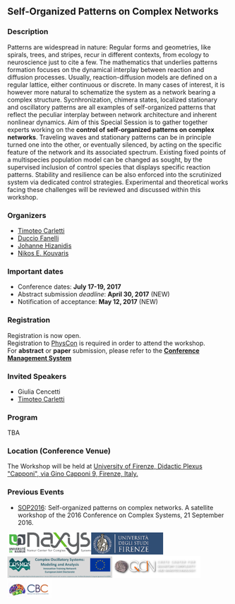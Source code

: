 ## Self-Organized Patterns on Complex Networks

### Description
Patterns are widespread in nature: Regular forms and geometries, like spirals, trees, and stripes, recur in different contexts, from ecology to neuroscience just to cite a few. The mathematics that underlies patterns formation focuses on the dynamical interplay between reaction and diffusion processes. Usually, reaction-diffusion models are defined on a regular lattice, either continuous or discrete. In many cases of interest, it is however more natural to schematize the system as a network bearing a complex structure. Sycnhronization, chimera states, localized stationary and oscillatory patterns are all examples of self-organized patterns that reflect the peculiar interplay between network architecture and inherent nonlinear dynamics. Aim of this Special Session is to gather together experts working on the **control of self-organized patterns on complex networks**. Traveling waves and stationary patterns can be in principle turned one into the other, or eventually silenced, by acting on the specific feature of the network and its associated spectrum. Existing fixed points of a multispecies population model can be changed as sought, by the supervised inclusion of control species that displays specific reaction patterns. Stability and resilience can be also enforced into the scrutinized system via dedicated control strategies. Experimental and theoretical works facing these challenges will be reviewed and discussed within this workshop.


### Organizers
 + [Timoteo Carletti](https://directory.unamur.be/staff/tcarlett)
 + [Duccio Fanelli](https://sites.google.com/site/ducciofanelli1/home)
 + [Johanne Hizanidis](https://qcn.physics.uoc.gr/)
 + [Nikos E. Kouvaris](http://nikos.techprolet.com/)
 
 
### Important dates
 - Conference dates: **July 17-19, 2017** 
 - Abstract submission _deadline_: **April 30, 2017** (NEW)
 - Notification of acceptance: **May 12, 2017** (NEW)


### Registration
Registration is now open.<br />
Registration to [PhysCon](http://www.physcon2017.com/) is required in order to attend the workshop.<br />
For **abstract** or **paper** submission, please refer to the **[Conference Management System](http://coms.physcon.ru/)**


### Invited Speakers 
 + Giulia Cencetti
 + [Timoteo Carletti](https://directory.unamur.be/staff/tcarlett)
<!--- + [Thanos Manos](https://sites.google.com/site/thanosmanos/) (not yet confirmed)
 + [Philipp Hövel](http://www.itp.tu-berlin.de/nachwuchsgruppe_nonlinear_dynamics_and_control_neuroscience_and_empirical_networks/hoevel/mitglieder/phoevel/) (not yet confirmed)
-->
### Program
 TBA
 

### Location (Conference Venue)
The Workshop will be held at [University of Firenze, Didactic Plexus "Capponi", via Gino Capponi 9, Firenze, Italy.](https://www.google.com/maps/place/Via+Gino+Capponi,+9,+50121+Firenze,+Italy/@43.777578,11.262196,16z/data=!4m5!3m4!1s0x132a541ac0209d39:0xe840655fb210944!8m2!3d43.7775777!4d11.2621957?ll=43.777578,11.262196&z=16&t=m&hl=en-US&gl=IT&mapclient=embed&q=Via+Gino+Capponi,+9+50121+Firenze)


### Previous Events
 * [SOP2016](http://complex.ffn.ub.es/~sop16/): Self-organized patterns on complex networks. A satellite workshop of the 2016 Conference on Complex Systems, 21 September 2016.


<a href="http://www.unamur.be/"><img src="./UNamur.jpg" height="50px"/></a><a href="https://directory.unamur.be/staff/tcarlett"><img src="./LOGO_naxysGG2.png" height="50px"/></a><a href="http://www.unifi.it/"><img src="./logo_firenze.png" height="50px"/></a><a href="http://www.uni-potsdam.de/cosmos-itn/"><img src="./logo_firenze2.png" height="50px"/></a><a href="https://qcn.physics.uoc.gr"><img src="./logo_qcn.png" height="50px"/></a><a href="http://cbc.upf.edu/"><img src="./cbc.png" width="100"/>
